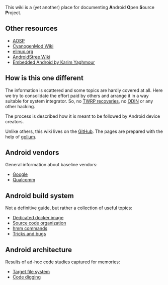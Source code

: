 This wiki is a (yet another) place for documenting **A**ndroid **O**pen **S**ource **P**roject.

## Other resources

* [AOSP](https://source.android.com/)
* [CyanogenMod Wiki](https://wiki.cyanogenmod.org/w/Main_Page)
* [elinux.org](http://elinux.org/Category:Android)
* [AndroidStree Wiki](http://wiki.androidstreet.net/)
* [Embedded Android by Karim Yaghmour](http://shop.oreilly.com/product/0636920021094.do)

## How is this one different

The information is scattered and some topics are hardly covered at all. Here we try to consolidate the effort paid by others and arrange it in a way suitable for system integrator. So, no [TWRP recoveries](https://twrp.me/), no [ODIN](http://www.droidviews.com/download-odin-tool-for-samsung-galaxy-devices-all-versions/) or any other hacking.

The process is described how it is meant to be followed by Android device creators.

Unlike others, this wiki lives on the [GitHub](https://github.com/RomanSaveljev/aosp-wiki). The pages are prepared with the help of [gollum](https://github.com/gollum/gollum).

## Android vendors

General information about baseline vendors:

* [Google](vendors/google.md)
* [Qualcomm](vendors/qualcomm.md)

## Android build system

Not a definitive guide, but rather a collection of useful topics:

* [Dedicated docker image](android-build-system/docker-image.md)
* [Source code organization](android-build-system/source-code-organization.md)
* [hmm commands](android-build-system/hmm-commands.md)
* [Tricks and bugs](android-build-system/tricks-and-bugs.md)

## Android architecture

Results of ad-hoc code studies captured for memories:

* [Target file system](android-architecture/target-file-system.md)
* [Code digging](android-architecture/code-digging.md)
